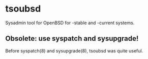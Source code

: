 # tsoubsd

Sysadmin tool for OpenBSD for -stable and -current systems.

## Obsolete: use syspatch and sysupgrade!

Before syspatch(8) and sysupgrade(8), tsoubsd was quite useful.

